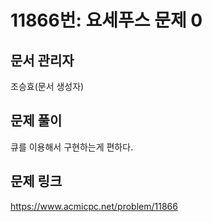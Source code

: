# 11866번: 요세푸스 문제 0
## 문서 관리자
조승효(문서 생성자)
## 문제 풀이
큐를 이용해서 구현하는게 편하다.
## 문제 링크
https://www.acmicpc.net/problem/11866
